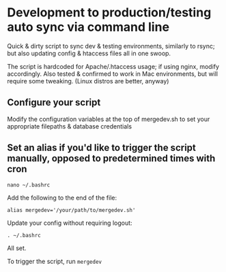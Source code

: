 # Development to production/testing auto sync via command line
Quick & dirty script to sync dev & testing environments, similarly to rsync; but also updating config & htaccess files all in one swoop.

The script is hardcoded for Apache/.htaccess usage; if using nginx, modify accordingly.
Also tested & confirmed to work in Mac environments, but will require some tweaking. (Linux distros are better, anyway)

## Configure your script
Modify the configuration variables at the top of mergedev.sh to set your appropriate filepaths & database credentials

## Set an alias if you'd like to trigger the script manually, opposed to predetermined times with cron
`nano ~/.bashrc`

Add the following to the end of the file:

`alias mergedev='/your/path/to/mergedev.sh'`

Update your config without requiring logout:

`. ~/.bashrc`

All set.

To trigger the script, run `mergedev`
